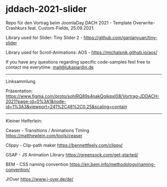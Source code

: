 # jddach-2021-slider

Repo für den Vortrag beim JoomlaDay DACH 2021 - Template Overwrite-Crashkurs feat. Custom-Fields, 25.09.2021.

Library used for Slider: 
Tiny Slider 2 - https://github.com/ganlanyuan/tiny-slider

Library used for Scroll-Animations:
AOS - https://michalsnik.github.io/aos/

If you have any questions regarding specific code-samples feel free to contact me everytime: mail@lukasjardin.de

----

Linksammlung

Präsentation:
https://www.figma.com/proto/sohlRQ89s4nakQgikpxI08/Vortrag-JDDACH-2021?page-id=0%3A1&node-id=1%3A3&viewport=241%2C48%2C0.25&scaling=contain

----

Kleiner Helferlein:

Ceaser - Transitions / Animations Timing
https://matthewlein.com/tools/ceaser

Clippy - Clip-path maker
https://bennettfeely.com/clippy/

GSAP - JS Animation Library
https://greensock.com/get-started/

BEM - CSS naming convention
https://en.bem.info/methodology/naming-convention/

J!Over
https://www.j-over.de/de/
